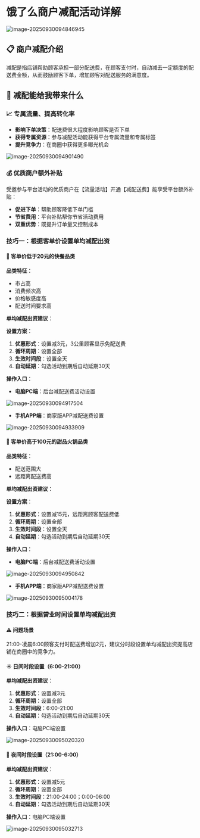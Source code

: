 # 饿了么商户减配活动详解

![image-20250930094846945](C:\Users\Administrator\AppData\Roaming\Typora\typora-user-images\image-20250930094846945.png)

## 📋 商户减配介绍

减配是指店铺帮助顾客承担一部分配送费，在顾客支付时，自动减去一定额度的配送费金额，从而鼓励顾客下单，增加顾客对配送服务的满意度。

## 🎯 减配能给我带来什么

### 📈 专属流量、提高转化率

- **影响下单决策**：配送费很大程度影响顾客是否下单
- **获得专属资源**：参与减配活动能获得平台专属流量和专属标签
- **提升竞争力**：在商圈中获得更多曝光机会

![image-20250930094901490](C:\Users\Administrator\AppData\Roaming\Typora\typora-user-images\image-20250930094901490.png)

### 💰 优质商户额外补贴

受邀参与平台活动的优质商户在【流量活动】开通【减配送费】能享受平台额外补贴：

- **促进下单**：帮助顾客降低下单门槛
- **节省费用**：平台补贴帮你节省活动费用
- **双重优势**：既提升订单量又控制成本

### 技巧一：根据客单价设置单均减配出资

#### 💼 客单价低于20元的快餐品类

**品类特征**：

- 市占高
- 消费频次高
- 价格敏感度高
- 配送时间要求高

**单均减配出资建议**：

**设置方案**：

1. **优惠形式**：设置减3元，3公里顾客显示免配送费
2. **循环周期**：设置全部
3. **生效时间段**：设置全天
4. **自动延期**：勾选活动到期后自动延期30天

**操作入口**：

- **电脑PC端**：后台减配送费活动设置

![image-20250930094917504](C:\Users\Administrator\AppData\Roaming\Typora\typora-user-images\image-20250930094917504.png)

- **手机APP端**：商家版APP减配送费设置

![image-20250930094933909](C:\Users\Administrator\AppData\Roaming\Typora\typora-user-images\image-20250930094933909.png)

#### 🍰 客单价高于100元的甜品火锅品类

**品类特征**：

- 配送范围大
- 远距离配送费高

**单均减配出资建议**：

**设置方案**：

1. **优惠形式**：设置减15元，远距离顾客配送费低
2. **循环周期**：设置全部
3. **生效时间段**：设置全天
4. **自动延期**：勾选活动到期后自动延期30天

**操作入口**：

- **电脑PC端**：后台减配送费活动设置

![image-20250930094950842](C:\Users\Administrator\AppData\Roaming\Typora\typora-user-images\image-20250930094950842.png)

- **手机APP端**：商家版APP减配送费设置

![image-20250930095004178](C:\Users\Administrator\AppData\Roaming\Typora\typora-user-images\image-20250930095004178.png)

### 技巧二：根据营业时间设置单均减配出资

#### ⚠️ 问题场景

21:00-凌晨6:00顾客支付时配送费增加2元，建议分时段设置单均减配出资提高店铺在商圈中的竞争力。

#### ☀️ 日间时段设置（6:00-21:00）

**单均减配出资建议**：

1. **优惠形式**：设置减3元
2. **循环周期**：设置全部
3. **生效时间段**：6:00-21:00
4. **自动延期**：勾选活动到期后自动延期30天

**操作入口**：电脑PC端设置

![image-20250930095020320](C:\Users\Administrator\AppData\Roaming\Typora\typora-user-images\image-20250930095020320.png)

#### 🌙 夜间时段设置（21:00-6:00）

**单均减配出资建议**：

1. **优惠形式**：设置减5元
2. **循环周期**：设置全部
3. **生效时间段**：21:00-24:00；0:00-06:00
4. **自动延期**：勾选活动到期后自动延期30天

**操作入口**：电脑PC端设置

![image-20250930095032713](C:\Users\Administrator\AppData\Roaming\Typora\typora-user-images\image-20250930095032713.png)